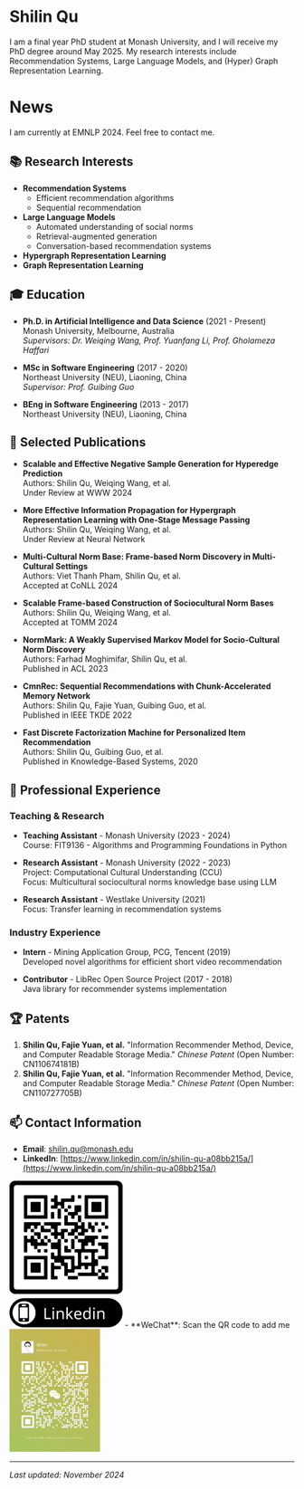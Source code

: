 # Shilin Qu
I am a final year PhD student at Monash University, and I will receive my PhD degree around May 2025. My research interests include Recommendation Systems, Large Language Models, and (Hyper) Graph Representation Learning.

# News
I am currently at EMNLP 2024. Feel free to contact me.

## 📚 Research Interests
- **Recommendation Systems**
  - Efficient recommendation algorithms
  - Sequential recommendation
- **Large Language Models**
  - Automated understanding of social norms
  - Retrieval-augmented generation
  - Conversation-based recommendation systems
- **Hypergraph Representation Learning**
- **Graph Representation Learning**

## 🎓 Education
- **Ph.D. in Artificial Intelligence and Data Science** (2021 - Present)  
  Monash University, Melbourne, Australia  
  *Supervisors: Dr. Weiqing Wang, Prof. Yuanfang Li, Prof. Gholameza Haffari*
  
- **MSc in Software Engineering** (2017 - 2020)  
  Northeast University (NEU), Liaoning, China  
  *Supervisor: Prof. Guibing Guo*

- **BEng in Software Engineering** (2013 - 2017)  
  Northeast University (NEU), Liaoning, China

## 📝 Selected Publications
- **Scalable and Effective Negative Sample Generation for Hyperedge Prediction**  
  Authors: Shilin Qu, Weiqing Wang, et al.  
  Under Review at WWW 2024

- **More Effective Information Propagation for Hypergraph Representation Learning with One-Stage Message Passing**  
  Authors: Shilin Qu, Weiqing Wang, et al.  
  Under Review at Neural Network

- **Multi-Cultural Norm Base: Frame-based Norm Discovery in Multi-Cultural Settings**  
  Authors: Viet Thanh Pham, Shilin Qu, et al.  
  Accepted at CoNLL 2024

- **Scalable Frame-based Construction of Sociocultural Norm Bases**  
  Authors: Shilin Qu, Weiqing Wang, et al.  
  Accepted at TOMM 2024

- **NormMark: A Weakly Supervised Markov Model for Socio-Cultural Norm Discovery**  
  Authors: Farhad Moghimifar, Shilin Qu, et al.  
  Published in ACL 2023

- **CmnRec: Sequential Recommendations with Chunk-Accelerated Memory Network**  
  Authors: Shilin Qu, Fajie Yuan, Guibing Guo, et al.  
  Published in IEEE TKDE 2022

- **Fast Discrete Factorization Machine for Personalized Item Recommendation**  
  Authors: Shilin Qu, Guibing Guo, et al.  
  Published in Knowledge-Based Systems, 2020

## 🔬 Professional Experience
### Teaching & Research
- **Teaching Assistant** - Monash University (2023 - 2024)  
  Course: FIT9136 - Algorithms and Programming Foundations in Python

- **Research Assistant** - Monash University (2022 - 2023)  
  Project: Computational Cultural Understanding (CCU)  
  Focus: Multicultural sociocultural norms knowledge base using LLM

- **Research Assistant** - Westlake University (2021)  
  Focus: Transfer learning in recommendation systems

### Industry Experience
- **Intern** - Mining Application Group, PCG, Tencent (2019)  
  Developed novel algorithms for efficient short video recommendation

- **Contributor** - LibRec Open Source Project (2017 - 2018)  
  Java library for recommender systems implementation

## 🏆 Patents
1. **Shilin Qu, Fajie Yuan, et al.** "Information Recommender Method, Device, and Computer Readable Storage Media." *Chinese Patent* (Open Number: CN110674181B)
2. **Shilin Qu, Fajie Yuan, et al.** "Information Recommender Method, Device, and Computer Readable Storage Media." *Chinese Patent* (Open Number: CN110727705B)

## 📫 Contact Information
- **Email**: [shilin.qu@monash.edu](mailto:shilin.qu@monash.edu)  
- **LinkedIn**: [https://www.linkedin.com/in/shilin-qu-a08bb215a/](https://www.linkedin.com/in/shilin-qu-a08bb215a/)  
<img src="linkedin.png" alt="[alt text]" width="200px">  
- **WeChat**: Scan the QR code to add me   
<img src="Wechat.JPG" alt="[alt text]" width="160px">

---
*Last updated: November 2024*
